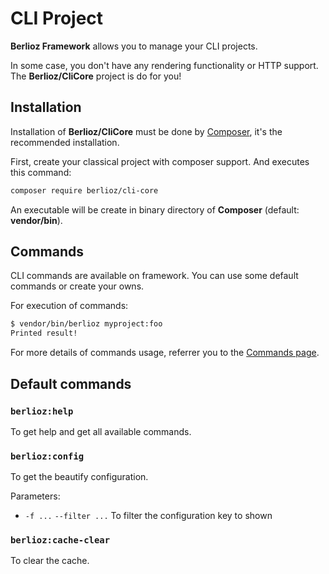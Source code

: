 <meta name="docparser-index" content="Advanced usage; CLI Project" />
<meta name="docparser-index-order" content="0" />
<meta name="docparser-description" content="Berlioz Framework allows you to manage your CLI projects with commands and other extras" />

# CLI Project

**Berlioz Framework** allows you to manage your CLI projects.

In some case, you don't have any rendering functionality or HTTP support. The **Berlioz/CliCore** project is do for you!

## Installation

Installation of **Berlioz/CliCore** must be done by [Composer](https://getcomposer.org/), it's the recommended installation.

First, create your classical project with composer support. And executes this command:

```bash
composer require berlioz/cli-core
```

An executable will be create in binary directory of **Composer** (default: **vendor/bin**).

## Commands

CLI commands are available on framework.
You can use some default commands or create your owns.

For execution of commands:

```bash
$ vendor/bin/berlioz myproject:foo
Printed result!
```

For more details of commands usage, referrer you to the [Commands page](./commands.md).

## Default commands

### `berlioz:help`

To get help and get all available commands.

### `berlioz:config`

To get the beautify configuration.

Parameters:

- `-f ...` `--filter ...`
  To filter the configuration key to shown

### `berlioz:cache-clear`

To clear the cache.